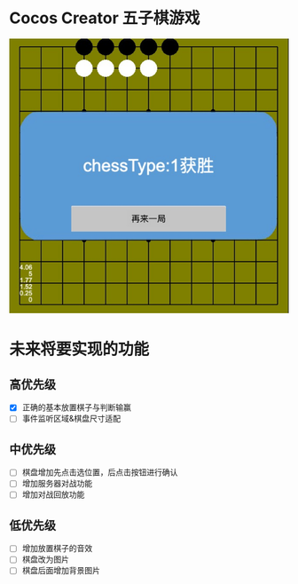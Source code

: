 # Cocos Creator 五子棋游戏

![](./readme_assets/chessboard.jpg)

# 未来将要实现的功能
## 高优先级
- [x] 正确的基本放置棋子与判断输赢
- [ ] 事件监听区域&棋盘尺寸适配

## 中优先级
- [ ] 棋盘增加先点击选位置，后点击按钮进行确认
- [ ] 增加服务器对战功能
- [ ] 增加对战回放功能
## 低优先级
- [ ] 增加放置棋子的音效
- [ ] 棋盘改为图片
- [ ] 棋盘后面增加背景图片
